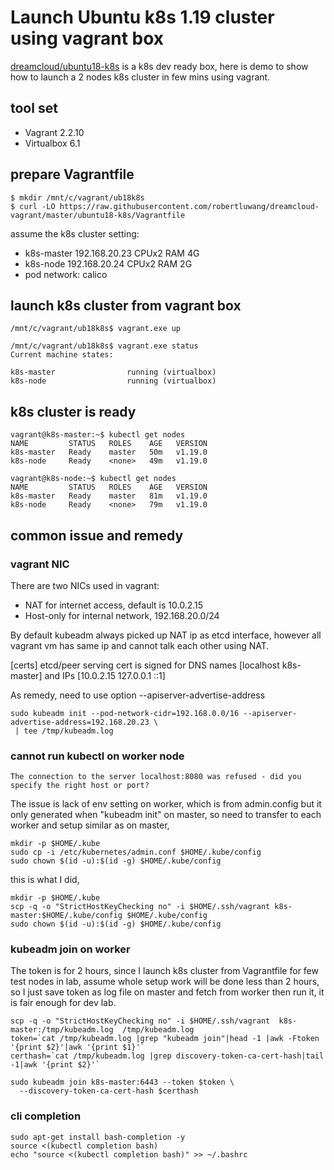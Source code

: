 # Launch Ubuntu k8s 1.19 cluster using vagrant box

[dreamcloud/ubuntu18-k8s](https://app.vagrantup.com/dreamcloud/boxes/ubuntu18-k8s) is a k8s dev ready box, here is demo to show how to launch a 2 nodes k8s cluster in few mins using vagrant.

## tool set
- Vagrant 2.2.10
- Virtualbox 6.1

## prepare Vagrantfile

```
$ mkdir /mnt/c/vagrant/ub18k8s
$ curl -LO https://raw.githubusercontent.com/robertluwang/dreamcloud-vagrant/master/ubuntu18-k8s/Vagrantfile
```
assume the k8s cluster setting:

- k8s-master 192.168.20.23 CPUx2 RAM 4G 
- k8s-node   192.168.20.24 CPUx2 RAM 2G
- pod network: calico 

## launch k8s cluster from vagrant box 
```
/mnt/c/vagrant/ub18k8s$ vagrant.exe up
```
```
/mnt/c/vagrant/ub18k8s$ vagrant.exe status
Current machine states:

k8s-master                running (virtualbox)
k8s-node                  running (virtualbox)
```

## k8s cluster is ready 
```
vagrant@k8s-master:~$ kubectl get nodes
NAME         STATUS   ROLES    AGE   VERSION
k8s-master   Ready    master   50m   v1.19.0
k8s-node     Ready    <none>   49m   v1.19.0

vagrant@k8s-node:~$ kubectl get nodes
NAME         STATUS   ROLES    AGE   VERSION
k8s-master   Ready    master   81m   v1.19.0
k8s-node     Ready    <none>   79m   v1.19.0
```
## common issue and remedy 
### vagrant NIC 
There are two NICs used in vagrant:
- NAT for internet access, default is 10.0.2.15
- Host-only for internal network, 192.168.20.0/24 

By default kubeadm always picked up NAT ip as etcd interface, however all vagrant vm has same ip and cannot talk each other using NAT.

[certs] etcd/peer serving cert is signed for DNS names [localhost k8s-master] and IPs [10.0.2.15 127.0.0.1 ::1]

As remedy, need to use option --apiserver-advertise-address
```
sudo kubeadm init --pod-network-cidr=192.168.0.0/16 --apiserver-advertise-address=192.168.20.23 \
 | tee /tmp/kubeadm.log 
```
### cannot run kubectl on worker node
```
The connection to the server localhost:8080 was refused - did you specify the right host or port?
```
The issue is lack of env setting on worker, which is from admin.config but it only generated when "kubeadm init" on master, so need to transfer to each worker and setup similar as on master, 
```
mkdir -p $HOME/.kube 
sudo cp -i /etc/kubernetes/admin.conf $HOME/.kube/config                                         
sudo chown $(id -u):$(id -g) $HOME/.kube/config
```
this is what I did, 
```
mkdir -p $HOME/.kube 
scp -q -o "StrictHostKeyChecking no" -i $HOME/.ssh/vagrant k8s-master:$HOME/.kube/config $HOME/.kube/config                                       
sudo chown $(id -u):$(id -g) $HOME/.kube/config
```
### kubeadm join on worker
The token is for 2 hours, since I launch k8s cluster from Vagrantfile for few test nodes in lab, assume whole setup work will be done less than 2 hours, so I just save token as log file on master and fetch from worker then run it, it is fair enough for dev lab.
```
scp -q -o "StrictHostKeyChecking no" -i $HOME/.ssh/vagrant  k8s-master:/tmp/kubeadm.log  /tmp/kubeadm.log
token=`cat /tmp/kubeadm.log |grep "kubeadm join"|head -1 |awk -Ftoken '{print $2}'|awk '{print $1}'`
certhash=`cat /tmp/kubeadm.log |grep discovery-token-ca-cert-hash|tail -1|awk '{print $2}'`

sudo kubeadm join k8s-master:6443 --token $token \
  --discovery-token-ca-cert-hash $certhash 
```
### cli completion 
```
sudo apt-get install bash-completion -y
source <(kubectl completion bash)
echo "source <(kubectl completion bash)" >> ~/.bashrc
```
